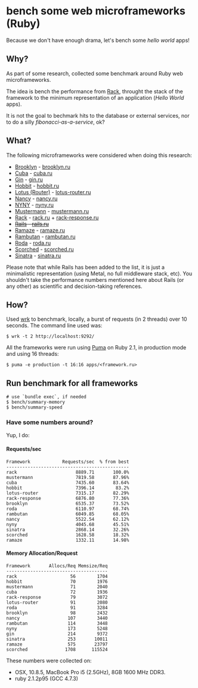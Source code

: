 # bench some web microframeworks (Ruby)

Because we don't have enough drama, let's bench some *hello world* apps!

## Why?

As part of some research, collected some benchmark around Ruby web
microframeworks.

The idea is bench the performance from [Rack](https://github.com/rack/rack),
throught the stack of the framework to the minimum representation of an
application (*Hello World* apps).

It is not the goal to bechmark hits to the database or external services,
nor to do a silly *fibonacci-as-a-service*, ok?

## What?

The following microframeworks were considered when doing this research:

- [Brooklyn](https://github.com/luislavena/brooklyn) - [brooklyn.ru](apps/brooklyn.ru)
- [Cuba](https://github.com/soveran/cuba) - [cuba.ru](apps/cuba.ru)
- [Gin](https://github.com/jcasts/gin) - [gin.ru](apps/gin.ru)
- [Hobbit](https://github.com/patriciomacadden/hobbit) - [hobbit.ru](apps/hobbit.ru)
- [Lotus (Router)](https://github.com/lotus/router) - [lotus-router.ru](apps/lotus-router.ru)
- [Nancy](https://github.com/heapsource/nancy) - [nancy.ru](apps/nancy.ru)
- [NYNY](https://github.com/alisnic/nyny) - [nyny.ru](apps/nyny.ru)
- [Mustermann](https://github.com/rkh/mustermann) - [mustermann.ru](apps/mustermann.ru)
- [Rack](https://github.com/rack/rack) - [rack.ru](apps/rack.ru) + [rack-response.ru](apps/rack-response.ru)
- ~~[Rails](https://github.com/rails/rails) - [rails.ru](apps/rails.ru)~~
- [Ramaze](https://github.com/Ramaze/ramaze) - [ramaze.ru](apps/ramaze.ru)
- [Rambutan](https://github.com/NewRosies/rambutan) - [rambutan.ru](apps/rambutan.ru)
- [Roda](https://github.com/jeremyevans/roda) - [roda.ru](apps/roda.ru)
- [Scorched](https://github.com/Wardrop/Scorched) - [scorched.ru](apps/scorched.ru)
- [Sinatra](https://github.com/sinatra/sinatra) - [sinatra.ru](apps/sinatra.ru)

Please note that while Rails has been added to the list, it is just a
minimalistic representation (using Metal, no full middleware stack, etc). You
shouldn't take the performance numbers mentioned here about Rails (or any
other) as scientific and decision-taking references.

## How?

Used [wrk](https://github.com/wg/wrk) to benchmark, locally, a burst of
requests (in 2 threads) over 10 seconds. The command line used was:

```console
$ wrk -t 2 http://localhost:9292/
```

All the frameworks were run using [Puma](https://github.com/puma/puma) on
Ruby 2.1, in production mode and using 16 threads:

```console
$ puma -e production -t 16:16 apps/<framework.ru>
```

## Run benchmark for all frameworks

```console
# use `bundle exec`, if needed
$ bench/summary-memory
$ bench/summary-speed
```

### Have some numbers around?

Yup, I do:

#### Requests/sec
<!-- speed_table -->
```
Framework            Requests/sec  % from best
----------------------------------------------
rack                      8889.71       100.0%
mustermann                7819.58       87.96%
cuba                      7435.60       83.64%
hobbit                    7396.14        83.2%
lotus-router              7315.17       82.29%
rack-response             6876.80       77.36%
brooklyn                  6535.37       73.52%
roda                      6110.97       68.74%
rambutan                  6049.85       68.05%
nancy                     5522.54       62.12%
nyny                      4045.68       45.51%
sinatra                   2868.14       32.26%
scorched                  1628.58       18.32%
ramaze                    1332.11       14.98%
```
<!-- speed_table_end -->

#### Memory Allocation/Request
<!-- mem_table -->
```
Framework       Allocs/Req Memsize/Req
--------------------------------------
rack                    56        1704
hobbit                  70        1976
mustermann              71        2040
cuba                    72        1936
rack-response           79        3072
lotus-router            91        2080
roda                    91        3284
brooklyn                98        2432
nancy                  107        3440
rambutan               114        3448
nyny                   173        5248
gin                    214        9372
sinatra                253       10011
ramaze                 575       23797
scorched              1708      115524
```
<!-- mem_table_end -->


These numbers were collected on:

- OSX, 10.8.5, MacBook Pro i5 (2.5GHz), 8GB 1600 MHz DDR3.
- ruby 2.1.2p95 (GCC 4.7.3)
